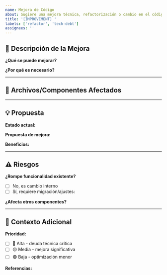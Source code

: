 ```yaml
---
name: Mejora de Código
about: Sugiere una mejora técnica, refactorización o cambio en el código
title: '[IMPROVEMENT] '
labels: ['refactor', 'tech-debt']
assignees: ''
---
```


## 🔧 Descripción de la Mejora

**¿Qué se puede mejorar?**
<!-- Describe el código o componente a mejorar -->

**¿Por qué es necesario?**
<!-- Mejora de rendimiento, mantenibilidad, escalabilidad, etc. -->

---

## 📂 Archivos/Componentes Afectados

<!-- Lista de archivos o componentes que se modificarían -->

---

## 💡 Propuesta

**Estado actual:**
<!-- Cómo funciona actualmente -->

**Propuesta de mejora:**
<!-- Cómo debería funcionar o estructurarse -->

**Beneficios:**
<!-- Qué se gana con este cambio -->

---

## ⚠️ Riesgos

**¿Rompe funcionalidad existente?**

- [ ] No, es cambio interno
- [ ] Sí, requiere migración/ajustes:

**¿Afecta otros componentes?**
<!-- Lista componentes relacionados que podrían verse afectados -->

---

## 📎 Contexto Adicional

**Prioridad:**

- [ ] 🔴 Alta - deuda técnica crítica
- [ ] 🟡 Media - mejora significativa
- [ ] 🟢 Baja - optimización menor

**Referencias:**
<!-- Enlaces, artículos, ejemplos de implementación -->
